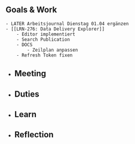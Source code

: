 ## Goals & Work
	- LATER Arbeitsjournal Dienstag 01.04 ergänzen
	- [[LRN-276: Data Delivery Explorer]]
		- Editor implementiert
		- Search Publication
		- DOCS
			- Zeilplan anpassen
		- Refresh Token fixen
- ## Meeting
- ## Duties
- ## Learn
- ## Reflection